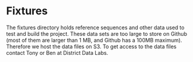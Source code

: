 # Fixtures

The fixtures directory holds reference sequences and other data used to test and build the project. These data sets are too large to store on Github (most of them are larger than 1 MB, and Github has a 100MB maximum). Therefore we host the data files on S3. To get access to the data files contact Tony or Ben at District Data Labs. 
